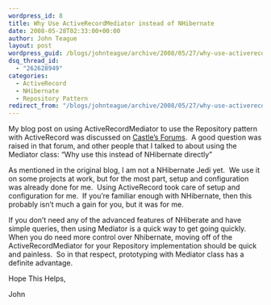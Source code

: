 ```yaml
---
wordpress_id: 8
title: Why Use ActiveRecordMediator instead of NHibernate
date: 2008-05-28T02:33:00+00:00
author: John Teague
layout: post
wordpress_guid: /blogs/johnteague/archive/2008/05/27/why-use-activerecordmediator-instead-of-nhibernate.aspx
dsq_thread_id:
  - "262628949"
categories:
  - ActiveRecord
  - NHibernate
  - Repository Pattern
redirect_from: "/blogs/johnteague/archive/2008/05/27/why-use-activerecordmediator-instead-of-nhibernate.aspx/"
---
```

My blog post on using ActiveRecordMediator to use the Repository pattern with ActiveRecord was discussed on [Castle&#8217;s Forums](http://forum.castleproject.org/viewtopic.php?t=4439).&nbsp; A good question was raised in that forum, and other people that I talked to about using the Mediator class: &#8220;Why use this instead of NHibernate directly&#8221;


  


As mentioned in the original blog, I am not a NHibernate Jedi yet.&nbsp; We use it on some projects at work, but for the most part, setup and configuration was already done for me.&nbsp; Using ActiveRecord took care of setup and configuration for me.&nbsp; If you&#8217;re familiar enough with NHibernate, then this probably isn&#8217;t much a gain for you, but it was for me.


  


If you don&#8217;t need any of the advanced features of NHiberate and have simple queries, then using Mediator is a quick way to get going quickly.&nbsp; When you do need more control over Nhibernate, moving off of the ActiveRecordMediator for your Repository implementation should be quick and painless.&nbsp; So in that respect, prototyping with Mediator class has a definite advantage.


  


Hope This Helps,


  


John